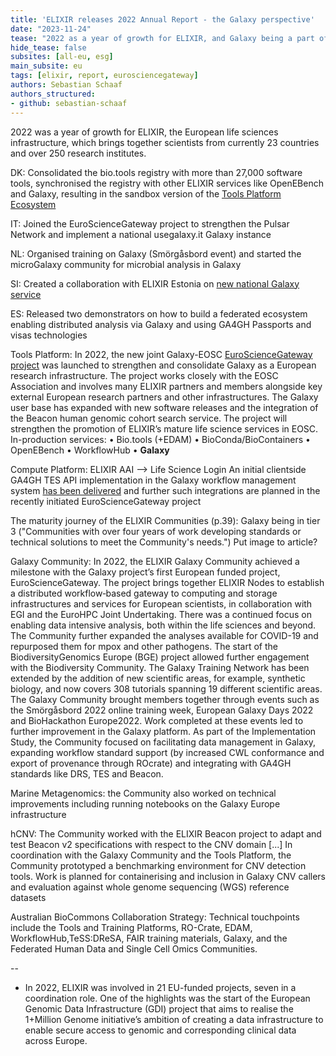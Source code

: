 ```yaml
---
title: 'ELIXIR releases 2022 Annual Report - the Galaxy perspective'
date: "2023-11-24"
tease: "2022 as a year of growth for ELIXIR, and Galaxy being a part of it."
hide_tease: false
subsites: [all-eu, esg]
main_subsite: eu
tags: [elixir, report, eurosciencegateway]
authors: Sebastian Schaaf
authors_structured:
- github: sebastian-schaaf
---
```


2022 was a year of growth for ELIXIR, the European life sciences infrastructure, which brings together scientists from currently 23 countries and over 250 research institutes.

DK: Consolidated the bio.tools registry with more than 27,000 software tools, synchronised the registry with other ELIXIR services like OpenEBench and Galaxy, resulting in the sandbox version of the [Tools Platform Ecosystem](https://github.com/bio-tools/content-sandbox)

IT: Joined the EuroScienceGateway project to strengthen the Pulsar Network and implement a national usegalaxy.it Galaxy instance

NL: Organised training on Galaxy (Smörgåsbord event) and started the microGalaxy community for microbial analysis in Galaxy

SI: Created a collaboration with ELIXIR Estonia on [new national Galaxy service](https://galaxy.elixir-hpc.si/)

ES: Released two demonstrators on how to build a federated ecosystem enabling distributed analysis via Galaxy and using GA4GH Passports and visas technologies

Tools Platform: In 2022, the new joint Galaxy-EOSC [EuroScienceGateway project]() was launched to strengthen and consolidate Galaxy as a European research infrastructure. The project works closely with the EOSC Association and involves many ELIXIR partners and members alongside key external European research partners and other infrastructures. The Galaxy user base has expanded with new software releases and the integration of the Beacon human genomic cohort search service. The project will strengthen the promotion of ELIXIR’s mature life science services in EOSC. 
In-production services:
• Bio.tools (+EDAM)
• BioConda/BioContainers
• OpenEBench
• WorkflowHub
• **Galaxy**

Compute Platform: ELIXIR AAI --> Life Science Login
An initial clientside GA4GH TES API implementation in the Galaxy workflow management system [has been delivered](https://github.com/galaxyproject/galaxy/pull/14777) and further such integrations are planned in the recently initiated EuroScienceGateway project

The maturity journey of the ELIXIR Communities (p.39): Galaxy being in tier 3 ("Communities with over four years of work developing standards or technical solutions to meet the Community's needs.") Put image to article?

Galaxy Community: In 2022, the ELIXIR Galaxy Community achieved a milestone with the Galaxy project’s first European funded project, EuroScienceGateway. The project brings together ELIXIR Nodes to establish a distributed workflow‐based gateway to computing and storage infrastructures and services for European scientists, in collaboration with EGI and the EuroHPC Joint Undertaking. There was a continued focus on enabling data intensive analysis, both within the life sciences and beyond. The Community further expanded the analyses available for COVID-19 and repurposed them for mpox and other pathogens. The start of the BiodiversityGenomics Europe (BGE) project allowed further engagement with the Biodiversity Community. The Galaxy Training Network has been extended by the addition of new scientific areas, for  example, synthetic biology, and now covers 308 tutorials spanning 19 different scientific areas. The Galaxy Community brought members together through events such as the Smörgåsbord 2022 online training week, European Galaxy Days 2022 and BioHackathon Europe2022. Work completed at these events led to further improvement in the Galaxy platform. As part of the Implementation Study, the Community focused on facilitating data management in Galaxy, expanding workflow standard support (by increased CWL conformance and export of provenance through ROcrate) and integrating with GA4GH standards like DRS, TES and Beacon.

Marine Metagenomics: the Community also worked on technical improvements including running notebooks on the Galaxy Europe infrastructure

hCNV: The Community worked with the ELIXIR Beacon project to adapt and test Beacon v2 specifications with respect to the CNV domain [...] In coordination with the Galaxy Community and the Tools Platform, the Community prototyped a benchmarking environment for CNV detection tools. Work is planned for containerising and inclusion in Galaxy CNV callers and evaluation against whole genome sequencing (WGS) reference datasets

Australian BioCommons Collaboration Strategy: Technical touchpoints include the Tools and Training Platforms, RO-Crate, EDAM, WorkflowHub,TeSS:DReSA, FAIR training materials, Galaxy, and the Federated Human Data and Single Cell Omics Communities.

--
- In 2022, ELIXIR was involved in 21 EU-funded projects, seven in a coordination role. One of the highlights was the start of the European Genomic Data Infrastructure (GDI) project that aims to realise the 1+Million Genome initiative’s ambition of creating a data infrastructure to enable secure access to genomic and corresponding clinical data across Europe. 



